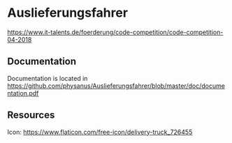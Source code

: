 # Auslieferungsfahrer
https://www.it-talents.de/foerderung/code-competition/code-competition-04-2018

## Documentation
Documentation is located in https://github.com/physanus/Auslieferungsfahrer/blob/master/doc/documentation.pdf


## Resources
Icon: https://www.flaticon.com/free-icon/delivery-truck_726455
